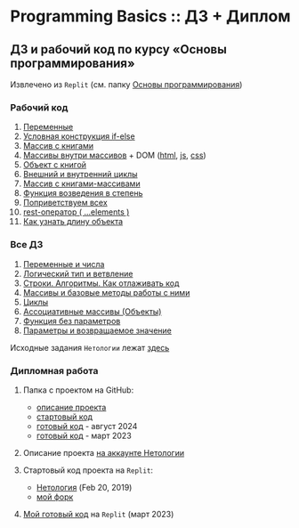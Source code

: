 # Programming Basics :: ДЗ + Диплом
## ДЗ и рабочий код по курсу «Основы программирования»
Извлечено из `Replit` (см. папку [Основы программирования](https://replit.com/repls/folder/%D0%9E%D1%81%D0%BD%D0%BE%D0%B2%D1%8B%20%D0%BF%D1%80%D0%BE%D0%B3%D1%80%D0%B0%D0%BC%D0%BC%D0%B8%D1%80%D0%BE%D0%B2%D0%B0%D0%BD%D0%B8%D1%8F))

### Рабочий код
1. [Переменные](./basics_1-Main//1-MyFirstNode.js)
2. [Условная конструкция if-else](./basics_1-Main/2-itCaseUpload.js)
3. [Массив с книгами](./basics_1-Main/3-booksMassive.js)
4. [Массивы внутри массивов](./basics_1-Main/4-massive-inside-booksMassive.js) + DOM ([html](./basics_1-Main/4-booksMassive-DOM.html), [js](./basics_1-Main/4-booksMassive-DOM.js), [css](./basics_1-Main/4-booksMassive-DOM.css))
1. [Объект с книгой](./basics_1-Main/5-object-of-Book.js)
2. [Внешний и внутренний циклы](./basics_1-Main/6-outer-and-inner-loops.js)
3. [Массив с книгами-массивами](./basics_1-Main/7-books-Massive.js)
4. [Функция возведения в степень](./basics_1-Main/8-exponentiation-function.js)
5. [Поприветствуем всех](./basics_1-Main/9-greatingAll-function.js)
6.  [rest-оператор ( ...elements )](./basics_1-Main/10-rest-elements.js)
7.  [Как узнать длину объекта](./basics_1-Main/11-length-of-object.js)

### Все ДЗ
1. [Переменные и числа](./basics_2-Homework/1-variables/README.md)
2. [Логический тип и ветвление](./basics_2-Homework/2-if-and-boolean/README.md)
3. [Строки. Алгоритмы. Как отлаживать код](./basics_2-Homework/3-strings-and-debug/README.md)
4. [Массивы и базовые методы работы с ними](./basics_2-Homework/4-array/README.md)
5. [Циклы](./basics_2-Homework/5-cycles/README.md)
6. [Ассоциативные массивы (Объекты)](./basics_2-Homework/6-associative-arrays/README.md)
7. [Функция без параметров](./basics_2-Homework/7-function-no-args/)
8. [Параметры и возвращаемое значение](./basics_2-Homework/8-function-params-returns/README.md)

Исходные задания `Нетологии` лежат [здесь](https://github.com/netology-code/pb-homeworks/)

### Дипломная работа

1. Папка с проектом на GitHub:
   - [описание проекта](./basics_3-Diploma/README.md)
   - [стартовый код](./basics_3-Diploma/start/)
   - [готовый код](./basics_3-Diploma/ready-2024-08/) - август 2024
   - [готовый код](./basics_3-Diploma/ready-2023-03-22/) - март 2023

2. Описание проекта [на аккаунте Нетологии](https://github.com/netology-code/pb-diplom)

3. Стартовый код проекта на `Replit`:
   - [Нетология](https://replit.com/@netology_pb/Diplom-startovyi-kod) (Feb 20, 2019)
   - [мой форк](https://replit.com/@integro/Diplom1-Startovyi-kod)

4. [Мой готовый код](https://replit.com/@integro/Diplom25-Gotovyi-kod) на `Replit` (март 2023)